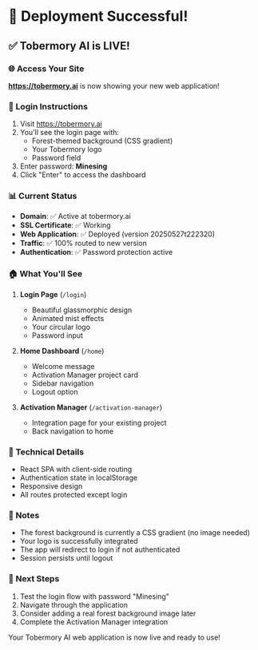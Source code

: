 # 🎉 Deployment Successful!

## ✅ Tobermory AI is LIVE!

### 🌐 Access Your Site

**https://tobermory.ai** is now showing your new web application!

### 🔐 Login Instructions

1. Visit https://tobermory.ai
2. You'll see the login page with:
   - Forest-themed background (CSS gradient)
   - Your Tobermory logo
   - Password field
3. Enter password: **Minesing**
4. Click "Enter" to access the dashboard

### 📊 Current Status

- **Domain**: ✅ Active at tobermory.ai
- **SSL Certificate**: ✅ Working
- **Web Application**: ✅ Deployed (version 20250527t222320)
- **Traffic**: ✅ 100% routed to new version
- **Authentication**: ✅ Password protection active

### 🏠 What You'll See

1. **Login Page** (`/login`)
   - Beautiful glassmorphic design
   - Animated mist effects
   - Your circular logo
   - Password input

2. **Home Dashboard** (`/home`)
   - Welcome message
   - Activation Manager project card
   - Sidebar navigation
   - Logout option

3. **Activation Manager** (`/activation-manager`)
   - Integration page for your existing project
   - Back navigation to home

### 🔧 Technical Details

- React SPA with client-side routing
- Authentication state in localStorage
- Responsive design
- All routes protected except login

### 📝 Notes

- The forest background is currently a CSS gradient (no image needed)
- Your logo is successfully integrated
- The app will redirect to login if not authenticated
- Session persists until logout

### 🚀 Next Steps

1. Test the login flow with password "Minesing"
2. Navigate through the application
3. Consider adding a real forest background image later
4. Complete the Activation Manager integration

Your Tobermory AI web application is now live and ready to use!